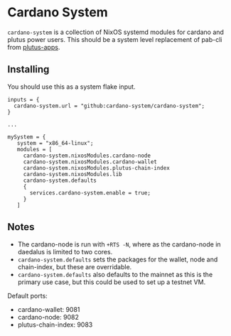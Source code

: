# Cardano System

`cardano-system` is a collection of NixOS systemd modules for cardano and
plutus power users. This should be a system level replacement of pab-cli from
[plutus-apps](https://github.com/input-output-hk/plutus-apps).

## Installing

You should use this as a system flake input.

```
inputs = {
  cardano-system.url = "github:cardano-system/cardano-system";
}

...

mySystem = {
   system = "x86_64-linux";
   modules = [
     cardano-system.nixosModules.cardano-node
     cardano-system.nixosModules.cardano-wallet
     cardano-system.nixosModules.plutus-chain-index
     cardano-system.nixosModules.lib
     cardano-system.defaults
     {
       services.cardano-system.enable = true;
     }
   ]
```

## Notes

* The cardano-node is run with `+RTS -N`, where as the cardano-node in daedalus
is limited to two cores.
* `cardano-system.defaults` sets the packages for the wallet, node and chain-index, but these
are overridable.
* `cardano-system.defaults` also defaults to the mainnet as this is the primary use case, but
this could be used to set up a testnet VM.

Default ports:
  * cardano-wallet: 9081
  * cardano-node: 9082
  * plutus-chain-index: 9083
